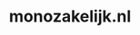 ---
layout: post
title: "monozakelijk.nl"
internal_url: "/dutchgov/monozakelijk.nl.html"
subdomains_count: 3
all_subdomains_count: 3
urls_count: 3
ssl_rank: 0
http_rank: 55
url_link: /data/monozakelijk.nl/urls.txt
all_subdomains_link: /data/monozakelijk.nl/all_subdomains.txt
subdomains_link: /data/monozakelijk.nl/subdomains.txt
categories: dutchgov
---
